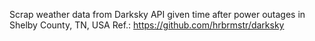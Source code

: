 Scrap weather data from Darksky API given time after power outages in Shelby County, TN, USA
Ref.: https://github.com/hrbrmstr/darksky
